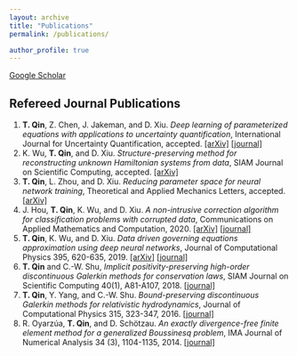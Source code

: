 ```yaml
---
layout: archive 
title: "Publications"
permalink: /publications/

author_profile: true
---
```


<!-- {% if author.googlescholar %}
  You can also find my articles on <u><a href="{{author.googlescholar}}">my Google Scholar profile</a>.</u>
{% endif %}

{% include base_path %}

{% for post in site.publications reversed %}
  {% include archive-single.html %}
{% endfor %} -->

[Google Scholar](https://scholar.google.com/citations?user=JzKmIhsAAAAJ&hl=en)



## Refereed Journal Publications 

1. **T. Qin**, Z. Chen, J. Jakeman, and D. Xiu. *Deep learning of parameterized equations with applications to uncertainty quantification*, International Journal for Uncertainty Quantification, accepted. [[arXiv]](https://arxiv.org/abs/1910.07096) [[journal]](https://doi.org/10.1615/Int.J.UncertaintyQuantification.2020034123)
1. K. Wu, **T. Qin**, and D. Xiu. _Structure-preserving method for reconstructing unknown Hamiltonian systems from data_, SIAM Journal on Scientific Computing, accepted. [[arXiv]](https://arxiv.org/abs/1905.10396)
1. **T. Qin**, L. Zhou, and D. Xiu. _Reducing parameter space for neural network training_, Theoretical and Applied Mechanics Letters, accepted. [[arXiv]](https://arxiv.org/abs/1805.08340)
1. J. Hou, **T. Qin**, K. Wu, and D. Xiu. _A non-intrusive correction algorithm for classification problems with corrupted data_, Communications on Applied Mathematics and Computation, 2020. [[arXiv]](https://arxiv.org/abs/2002.04658) [[journal]](https://doi.org/10.1007/s42967-020-00084-4)
1. **T. Qin**, K. Wu, and D. Xiu. _Data driven governing equations approximation using deep neural networks_, Journal of Computational Physics 395, 620-635, 2019.
[[arXiv]](https://arxiv.org/abs/1811.05537) [[journal]](https://doi.org/10.1016/j.jcp.2019.06.042)
1. **T. Qin** and C.-W. Shu, _Implicit positivity-preserving high-order discontinuous Galerkin methods for conservation laws_, SIAM Journal on Scientific Computing 40(1), A81-A107, 2018. [[journal]](https://doi.org/10.1137/17M112436X)
1. **T. Qin**, Y. Yang, and C.-W. Shu. _Bound-preserving discontinuous Galerkin methods for relativistic hydrodynamics_, Journal of Computational Physics 315, 323-347, 2016. [[journal]](https://doi.org/10.1016/j.jcp.2016.02.079)
1. R. Oyarz&uacute;a, **T. Qin**, and D. Sch&ouml;tzau. _An exactly divergence-free finite element method for a generalized Boussinesq problem_, IMA Journal of Numerical Analysis 34 (3), 1104-1135, 2014. [[journal]](https://doi.org/10.1093/imanum/drt043)
